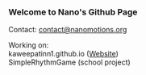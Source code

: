 ### Welcome to Nano's Github Page

Contact: contact@nanomotions.org

Working on:        \
kaweepatinn1.github.io ([Website](https://nanomotions.org))        \
SimpleRhythmGame (school project)
